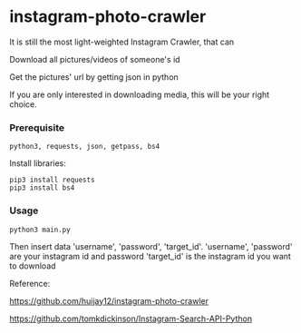 # instagram-photo-crawler
It is still the most light-weighted Instagram Crawler, that can

Download all pictures/videos of someone's id

Get the pictures' url by getting json in python

If you are only interested in downloading media, this will be your right choice.

### Prerequisite

```
python3, requests, json, getpass, bs4
```

Install libraries:

```
pip3 install requests
pip3 install bs4
```

### Usage

```
python3 main.py
```

Then insert data 'username', 'password', 'target_id'.
'username', 'password' are your instagram id and password
'target_id' is the instagram id you want to download



Reference:

https://github.com/huijay12/instagram-photo-crawler

https://github.com/tomkdickinson/Instagram-Search-API-Python
